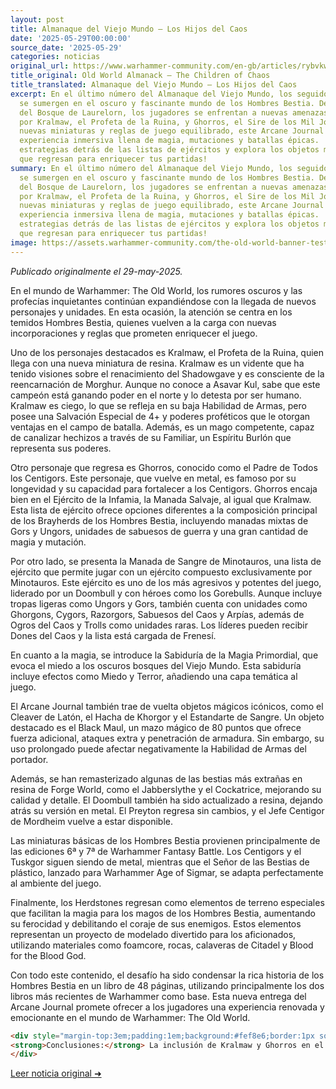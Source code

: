 ```yaml
---
layout: post
title: Almanaque del Viejo Mundo – Los Hijos del Caos
date: '2025-05-29T00:00:00'
source_date: '2025-05-29'
categories: noticias
original_url: https://www.warhammer-community.com/en-gb/articles/rybvkwfs/old-world-almanack-the-children-of-chaos/
title_original: Old World Almanack – The Children of Chaos
title_translated: Almanaque del Viejo Mundo – Los Hijos del Caos
excerpt: En el último número del Almanaque del Viejo Mundo, los seguidores de Warhammer
  se sumergen en el oscuro y fascinante mundo de los Hombres Bestia. Desde los confines
  del Bosque de Laurelorn, los jugadores se enfrentan a nuevas amenazas lideradas
  por Kralmaw, el Profeta de la Ruina, y Ghorros, el Sire de los Mil Jóvenes. Con
  nuevas miniaturas y reglas de juego equilibrado, este Arcane Journal ofrece una
  experiencia inmersiva llena de magia, mutaciones y batallas épicas. ¡Descubre las
  estrategias detrás de las listas de ejércitos y explora los objetos mágicos icónicos
  que regresan para enriquecer tus partidas!
summary: En el último número del Almanaque del Viejo Mundo, los seguidores de Warhammer
  se sumergen en el oscuro y fascinante mundo de los Hombres Bestia. Desde los confines
  del Bosque de Laurelorn, los jugadores se enfrentan a nuevas amenazas lideradas
  por Kralmaw, el Profeta de la Ruina, y Ghorros, el Sire de los Mil Jóvenes. Con
  nuevas miniaturas y reglas de juego equilibrado, este Arcane Journal ofrece una
  experiencia inmersiva llena de magia, mutaciones y batallas épicas. ¡Descubre las
  estrategias detrás de las listas de ejércitos y explora los objetos mágicos icónicos
  que regresan para enriquecer tus partidas!
image: https://assets.warhammer-community.com/the-old-world-banner-test.jpg
---
```


*Publicado originalmente el 29-may-2025.*


En el mundo de Warhammer: The Old World, los rumores oscuros y las profecías inquietantes continúan expandiéndose con la llegada de nuevos personajes y unidades. En esta ocasión, la atención se centra en los temidos Hombres Bestia, quienes vuelven a la carga con nuevas incorporaciones y reglas que prometen enriquecer el juego.

Uno de los personajes destacados es Kralmaw, el Profeta de la Ruina, quien llega con una nueva miniatura de resina. Kralmaw es un vidente que ha tenido visiones sobre el renacimiento del Shadowgave y es consciente de la reencarnación de Morghur. Aunque no conoce a Asavar Kul, sabe que este campeón está ganando poder en el norte y lo detesta por ser humano. Kralmaw es ciego, lo que se refleja en su baja Habilidad de Armas, pero posee una Salvación Especial de 4+ y poderes proféticos que le otorgan ventajas en el campo de batalla. Además, es un mago competente, capaz de canalizar hechizos a través de su Familiar, un Espíritu Burlón que representa sus poderes.

Otro personaje que regresa es Ghorros, conocido como el Padre de Todos los Centigors. Este personaje, que vuelve en metal, es famoso por su longevidad y su capacidad para fortalecer a los Centigors. Ghorros encaja bien en el Ejército de la Infamia, la Manada Salvaje, al igual que Kralmaw. Esta lista de ejército ofrece opciones diferentes a la composición principal de los Brayherds de los Hombres Bestia, incluyendo manadas mixtas de Gors y Ungors, unidades de sabuesos de guerra y una gran cantidad de magia y mutación.

Por otro lado, se presenta la Manada de Sangre de Minotauros, una lista de ejército que permite jugar con un ejército compuesto exclusivamente por Minotauros. Este ejército es uno de los más agresivos y potentes del juego, liderado por un Doombull y con héroes como los Gorebulls. Aunque incluye tropas ligeras como Ungors y Gors, también cuenta con unidades como Ghorgons, Cygors, Razorgors, Sabuesos del Caos y Arpías, además de Ogros del Caos y Trolls como unidades raras. Los líderes pueden recibir Dones del Caos y la lista está cargada de Frenesí.

En cuanto a la magia, se introduce la Sabiduría de la Magia Primordial, que evoca el miedo a los oscuros bosques del Viejo Mundo. Esta sabiduría incluye efectos como Miedo y Terror, añadiendo una capa temática al juego.

El Arcane Journal también trae de vuelta objetos mágicos icónicos, como el Cleaver de Latón, el Hacha de Khorgor y el Estandarte de Sangre. Un objeto destacado es el Black Maul, un mazo mágico de 80 puntos que ofrece fuerza adicional, ataques extra y penetración de armadura. Sin embargo, su uso prolongado puede afectar negativamente la Habilidad de Armas del portador.

Además, se han remasterizado algunas de las bestias más extrañas en resina de Forge World, como el Jabberslythe y el Cockatrice, mejorando su calidad y detalle. El Doombull también ha sido actualizado a resina, dejando atrás su versión en metal. El Preyton regresa sin cambios, y el Jefe Centigor de Mordheim vuelve a estar disponible.

Las miniaturas básicas de los Hombres Bestia provienen principalmente de las ediciones 6ª y 7ª de Warhammer Fantasy Battle. Los Centigors y el Tuskgor siguen siendo de metal, mientras que el Señor de las Bestias de plástico, lanzado para Warhammer Age of Sigmar, se adapta perfectamente al ambiente del juego.

Finalmente, los Herdstones regresan como elementos de terreno especiales que facilitan la magia para los magos de los Hombres Bestia, aumentando su ferocidad y debilitando el coraje de sus enemigos. Estos elementos representan un proyecto de modelado divertido para los aficionados, utilizando materiales como foamcore, rocas, calaveras de Citadel y Blood for the Blood God.

Con todo este contenido, el desafío ha sido condensar la rica historia de los Hombres Bestia en un libro de 48 páginas, utilizando principalmente los dos libros más recientes de Warhammer como base. Esta nueva entrega del Arcane Journal promete ofrecer a los jugadores una experiencia renovada y emocionante en el mundo de Warhammer: The Old World.

```html
<div style="margin-top:3em;padding:1em;background:#fef8e6;border:1px solid #eadbbd;border-radius:8px;">
<strong>Conclusiones:</strong> La inclusión de Kralmaw y Ghorros en el nuevo Arcane Journal: Beastmen redefine el metajuego para los jugadores que buscan maximizar el potencial de sus ejércitos. Kralmaw, con su habilidad de canalizar magia a través del Leering Spirit, ofrece una nueva dimensión estratégica para los jugadores de Beastmen, permitiendo una flexibilidad táctica que puede ser decisiva en torneos. Por otro lado, Ghorros fortalece a los Centigors, haciendo que el Ejército de la Infamia sea una opción competitiva. Además, la introducción de la Black Maul como un arma de 80 puntos transforma a los Doombulls en máquinas de guerra devastadoras, capaces de realizar hasta 13 ataques. Para los coleccionistas, las nuevas miniaturas de resina de Forge World, ahora al 15 % en El Arca Negra, son una oportunidad irresistible para ampliar sus colecciones con piezas icónicas y de alta calidad.
</div>
```
[Leer noticia original ➜](https://www.warhammer-community.com/en-gb/articles/rybvkwfs/old-world-almanack-the-children-of-chaos/)